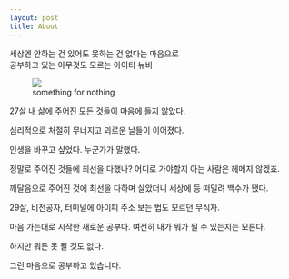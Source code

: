 ```yaml
---
layout: post
title: About
---
```

  
  세상엔 안하는 건 있어도 못하는 건 없다는 마음으로  
  공부하고 있는 아무것도 모르는 아이티 뉴비  
  
  
<figure>
  <img src="https://user-images.githubusercontent.com/69098825/89725921-ff606380-da4f-11ea-8b0d-180461203489.JPG" />
  <figcaption>
    something for nothing
  </figcaption>
</figure>
  
  
27살 내 삶에 주어진 모든 것들이 마음에 들지 않았다.  
  
심리적으로 처절히 무너지고 괴로운 날들이 이어졌다.  
  
인생을 바꾸고 싶었다. 누군가가 말했다.  
  
정말로 주어진 것들에 최선을 다했나? 어디로 가야할지 아는 사람은 헤메지 않겠죠.  
  
깨달음으로 주어진 것에 최선을 다하며 살았더니 세상에 등 떠밀려 백수가 됐다.  
  
29살, 비전공자, 터미널에 아이피 주소 보는 법도 모르던 무식자.  
  
마음 가는대로 시작한 새로운 공부다. 여전히 내가 뭐가 될 수 있는지는 모른다.  
  
하지만 뭐든 못 될 것도 없다.  
  
그런 마음으로 공부하고 있습니다.  
  
  
  
  
